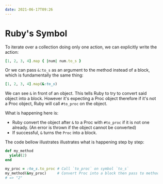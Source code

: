 ```yaml
---
date: 2021-06-17T09:26
---
```


# Ruby's Symbol

To iterate over a collection doing only one action, we can explicitly write
the action:

```ruby
[1, 2, 3, 4].map { |num| num.to_s }
```

Or we can pass `&:to_s` as an argument to the method instead of a block,
which is fundamentally the same thing:

```ruby
[1, 2, 3, 4].map(&:to_s)
```

We can see `&` in front of an object. This tells Ruby to try to convert
said object into a block. However it's expecting a Proc object therefore if
it's not a Proc object, Ruby will call `#to_proc` on the object.

What is happening here is:

- Ruby convert the object after `&` to a Proc with `#to_proc` if it is not
  one already. (An error is thrown if the object cannot be converted)
- If successful, `&` turns the `Proc` into a block.

The code bellow illustrates illustrates what is happening step by step:

```ruby
def my_method
  yield(2)
end

my_proc = :to_s.to_proc # Call `to_proc` on symbol `to_s`
my_method(&my_proc)     # Convert Proc into a block then pass to method
# => "2"
```
